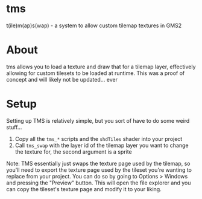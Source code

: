 # tms
t(ile)m(ap)s(wap) - a system to allow custom tilemap textures in GMS2

# About
tms allows you to load a texture and draw that for a tilemap layer, effectively allowing for custom tilesets to be loaded at runtime. This was a proof of concept and will likely not be updated... ever

# Setup
Setting up TMS is relatively simple, but you sort of have to do some weird stuff...

1. Copy all the `tms_*` scripts and the `shdTiles` shader into your project
2. Call `tms_swap` with the layer id of the tilemap layer you want to change the texture for, the second argument is a sprite

Note: TMS essentially just swaps the texture page used by the tilemap, so you'll need to export the texture page used by the tileset you're wanting to replace from your project. You can do so by going to Options > Windows and pressing the "Preview" button. This will open the file explorer and you can copy the tileset's texture page and modify it to your liking.
